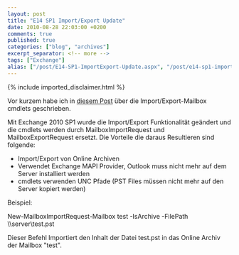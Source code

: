 ```yaml
---
layout: post
title: "E14 SP1 Import/Export Update"
date: 2010-08-28 22:03:00 +0200
comments: true
published: true
categories: ["blog", "archives"]
excerpt_separator: <!-- more -->
tags: ["Exchange"]
alias: ["/post/E14-SP1-ImportExport-Update.aspx", "/post/e14-sp1-importexport-update.aspx"]
---
```

<!-- more -->
{% include imported_disclaimer.html %}
<p>Vor kurzem habe ich in <a href="/post/ImportExport-Mailbox.aspx">diesem Post</a> &uuml;ber die Import/Export-Mailbox cmdlets geschrieben.</p>
<p>Mit Exchange 2010 SP1 wurde die Import/Export Funktionalit&auml;t ge&auml;ndert und die cmdlets werden durch MailboxImportRequest und MailboxExportRequest ersetzt. Die Vorteile die daraus Resultieren sind folgende:</p>
<ul>
<li>Import/Export von Online Archiven</li>
<li>Verwendet Exchange MAPI Provider, Outlook muss nicht mehr auf dem Server installiert werden</li>
<li>cmdlets verwenden UNC Pfade (PST Files m&uuml;ssen nicht mehr auf den Server kopiert werden)</li>
</ul>
<p>Beispiel:</p>
<p>New-MailboxImportRequest-Mailbox&nbsp;test -IsArchive&nbsp;-FilePath \\server\test.pst</p>
<p>Dieser Befehl Importiert den Inhalt der Datei test.pst in das Online Archiv der Mailbox "test".</p>
